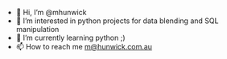 - 👋 Hi, I’m @mhunwick
- 👀 I’m interested in python projects for data blending and SQL manipulation
- 🌱 I’m currently learning python ;)
- 📫 How to reach me m@hunwick.com.au

<!---
mhunwick/mhunwick is a ✨ special ✨ repository because its `README.md` (this file) appears on your GitHub profile.
You can click the Preview link to take a look at your changes.
--->
